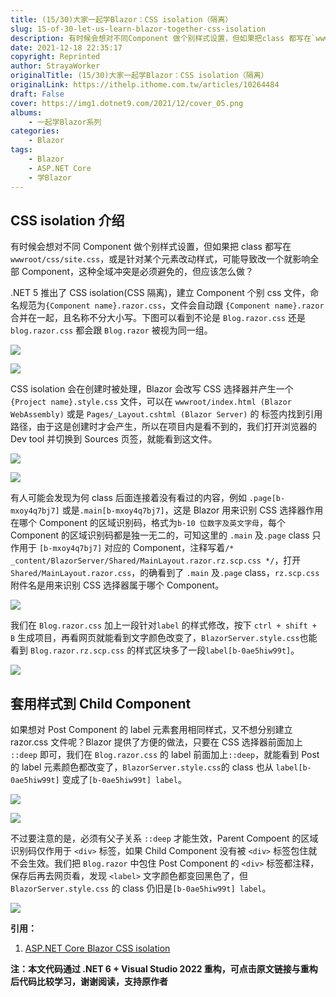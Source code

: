 ```yaml
---
title: (15/30)大家一起学Blazor：CSS isolation（隔离）
slug: 15-of-30-let-us-learn-blazor-together-css-isolation
description: 有时候会想对不同Component 做个别样式设置，但如果把class 都写在`wwwroot/css/site.css`，或是针对某个元素改动样式，可能导致改一个就影响全部Component，这种全域冲突是必须避免的，但应该怎么做？
date: 2021-12-18 22:35:17
copyright: Reprinted
author: StrayaWorker
originalTitle: (15/30)大家一起学Blazor：CSS isolation（隔离）
originalLink: https://ithelp.ithome.com.tw/articles/10264484
draft: False
cover: https://img1.dotnet9.com/2021/12/cover_05.png
albums:
    - 一起学Blazor系列
categories: 
    - Blazor
tags: 
    - Blazor
    - ASP.NET Core
    - 学Blazor
---
```


## CSS isolation 介绍

有时候会想对不同 Component 做个别样式设置，但如果把 class 都写在`wwwroot/css/site.css`，或是针对某个元素改动样式，可能导致改一个就影响全部 Component，这种全域冲突是必须避免的，但应该怎么做？

.NET 5 推出了 CSS isolation(CSS 隔离)，建立 Component 个别 css 文件，命名规范为`{Component name}.razor.css`，文件会自动跟 `{Component name}.razor` 合并在一起，且名称不分大小写。下图可以看到不论是 `Blog.razor.css` 还是 `blog.razor.css` 都会跟 `Blog.razor` 被视为同一组。

![](https://img1.dotnet9.com/2021/12/2401.png)

![](https://img1.dotnet9.com/2021/12/2402.png)

CSS isolation 会在创建时被处理，Blazor 会改写 CSS 选择器并产生一个 `{Project name}.style.css` 文件，可以在 `wwwroot/index.html (Blazor WebAssembly)` 或是 `Pages/_Layout.cshtml (Blazor Server)` 的 <head> 标签内找到引用路径，由于这是创建时才会产生，所以在项目内是看不到的，我们打开浏览器的 Dev tool 并切换到 Sources 页签，就能看到这文件。

![](https://img1.dotnet9.com/2021/12/2403.png)

![](https://img1.dotnet9.com/2021/12/2404.png)

有人可能会发现为何 class 后面连接着没有看过的内容，例如 `.page[b-mxoy4q7bj7]` 或是`.main[b-mxoy4q7bj7]`，这是 Blazor 用来识别 CSS 选择器作用在哪个 Component 的区域识别码，格式为`b-10 位数字及英文字母`，每个 Component 的区域识别码都是独一无二的，可知这里的 `.main` 及`.page` class 只作用于 `[b-mxoy4q7bj7]` 对应的 Component，注释写着`/* _content/BlazorServer/Shared/MainLayout.razor.rz.scp.css */`，打开`Shared/MainLayout.razor.css`，的确看到了 `.main` 及`.page` class，`rz.scp.css`附件名是用来识别 CSS 选择器属于哪个 Component。

![](https://img1.dotnet9.com/2021/12/2405.png)

我们在 `Blog.razor.css` 加上一段针对`label` 的样式修改，按下 `ctrl + shift + B` 生成项目，再看网页就能看到文字颜色改变了，`BlazorServer.style.css`也能看到 `Blog.razor.rz.scp.css` 的样式区块多了一段`label[b-0ae5hiw99t]`。

![](https://img1.dotnet9.com/2021/12/2406.png)

## 套用样式到 Child Component

如果想对 Post Component 的 label 元素套用相同样式，又不想分别建立 razor.css 文件呢？Blazor 提供了方便的做法，只要在 CSS 选择器前面加上 `::deep` 即可，我们在 `Blog.razor.css` 的 label 前面加上`::deep`，就能看到 Post 的 label 元素颜色都改变了，`BlazorServer.style.css`的 class 也从 `label[b-0ae5hiw99t]` 变成了`[b-0ae5hiw99t] label`。

![](https://img1.dotnet9.com/2021/12/2407.png)

![](https://img1.dotnet9.com/2021/12/2408.png)

不过要注意的是，必须有父子关系 `::deep` 才能生效，Parent Compoent 的区域识别码仅作用于 `<div>` 标签，如果 Child Component 没有被 `<div>` 标签包住就不会生效。我们把 `Blog.razor` 中包住 Post Component 的 `<div>` 标签都注释，保存后再去网页看，发现 `<label>` 文字颜色都变回黑色了，但 `BlazorServer.style.css` 的 class 仍旧是`[b-0ae5hiw99t] label`。

![](https://img1.dotnet9.com/2021/12/2409.png)

**引用：**

1. [ASP.NET Core Blazor CSS isolation](https://docs.microsoft.com/en-us/aspnet/core/blazor/components/css-isolation?view=aspnetcore-5.0)

**注：本文代码通过 .NET 6 + Visual Studio 2022 重构，可点击原文链接与重构后代码比较学习，谢谢阅读，支持原作者**
